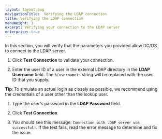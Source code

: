 ```yaml
---
layout: layout.pug
navigationTitle:  Verifying the LDAP connection
title: Verifying the LDAP connection
menuWeight: 3
excerpt: Verifying your connection to the LDAP server
enterprise: true
---
```


<!-- The source repository for this topic is https://github.com/dcos/dcos-docs-site -->

In this section, you will verify that the parameters you provided allow DC/OS to connect to the LDAP server.

1. Click **Test Connection** to validate your connection.

1. Enter the user ID of a user in the external LDAP directory in the **LDAP Username** field. The `%(username)s` string will be replaced with the user ID that you supply.

**Tip**: To simulate an actual login as closely as possible, we recommend using the credentials of a user other than the lookup user.

1. Type the user's password in the **LDAP Password** field.

1. Click **Test Connection**.

1. You should see this message: `Connection with LDAP server was successful!`. If the test fails, read the error message to determine and fix the issue.
